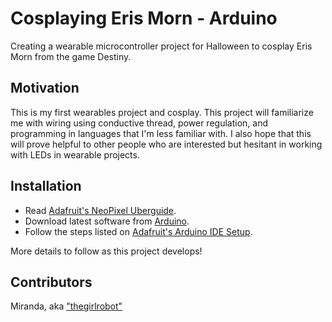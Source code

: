 # Cosplaying Eris Morn - Arduino

Creating a wearable microcontroller project for Halloween to cosplay Eris Morn from the game Destiny. 

## Motivation

This is my first wearables project and cosplay. This project will familiarize me with wiring using conductive thread, power regulation, and programming in languages that I'm less familiar with. I also hope that this will prove helpful to other people who are interested but hesitant in working with LEDs in wearable projects.
 
## Installation

* Read [Adafruit's NeoPixel Uberguide](https://learn.adafruit.com/adafruit-neopixel-uberguide/the-magic-of-neopixels).
* Download latest software from [Arduino](https://www.arduino.cc/en/Main/Software).
* Follow the steps listed on [Adafruit's Arduino IDE Setup](https://learn.adafruit.com/adafruit-arduino-ide-setup/arduino-1-dot-6-x-ide).

More details to follow as this project develops!

## Contributors
Miranda, aka ["thegirlrobot"](https://github.com/thegirlrobot)
